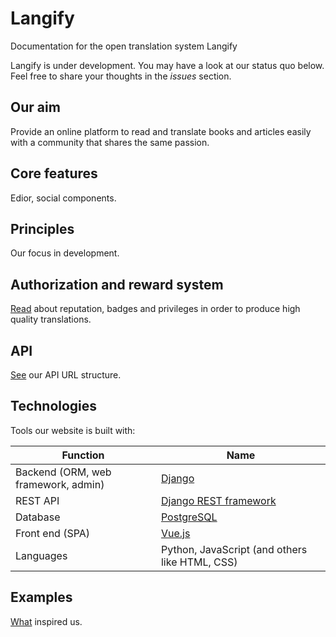 # Langify

Documentation for the open translation system Langify

Langify is under development. You may have a look at our status quo below. Feel free to share your thoughts in the _issues_ section.


## Our aim

Provide an online platform to read and translate books and articles easily with a community that shares the same passion.


## Core features

Edior, social components.


## Principles

Our focus in development.


## Authorization and reward system

[Read](authorization.md) about reputation, badges and privileges in order to produce high quality translations.


## API

[See](api.md) our API URL structure.


## Technologies

Tools our website is built with:

Function | Name
---------|-----
Backend (ORM, web framework, admin) | [Django](https://www.djangoproject.com/)
REST API | [Django REST framework](http://www.django-rest-framework.org/)
Database | [PostgreSQL](https://www.postgresql.org/)
Front end (SPA) | [Vue.js](https://vuejs.org/)
Languages | Python, JavaScript (and others like HTML, CSS)


## Examples

[What](examples.md) inspired us.
